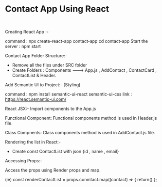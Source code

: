 <h1>Contact App Using React </h1> <br>

Creating React App :- 


command :   npx create-react-app contact-app
             cd contact-app
Start the server : npm start

Contact App Folder Structure:-

* Remove all the files under SRC folder
* Create Folders :  Components ---> App.js , AddContact , ContactCard , ContactList & Header.

Add Semantic UI to Project:- (Styling)

command :    npm install semantic-ui-react semantic-ui-css
link : https://react.semantic-ui.com/

React JSX:-
Import components to the App.js

Functional Component: 
Functional components method is used in Header.js file.

Class Compnents: 
Class components method is used in AddContact.js file.

Rendering the list in React:-

* Create const ContactList with json {id , name , email}

Accessing Props:-

Access the props using Render  props and map.

(ie) const renderContactList = props.conmtact.map((contact) => {
return() };







